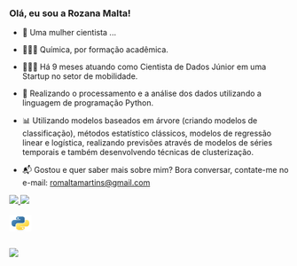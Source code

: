 ### Olá, eu sou a Rozana Malta!
- 🧪 Uma mulher cientista ... 
- 👩🏾‍🔬 Química, por formação acadêmica.
- 👩🏽‍💻 Há 9 meses atuando como Cientista de Dados Júnior em uma Startup no setor de mobilidade.
- 🌱 Realizando o processamento e a análise dos dados utilizando a linguagem de programação Python. 
- 📊 Utilizando modelos baseados em árvore (criando modelos de classificação), métodos estatístico clássicos, modelos de regressão linear e logística, realizando previsões através de modelos de séries temporais e também desenvolvendo técnicas de clusterização. 

- 📬 Gostou e quer saber mais sobre mim? Bora conversar, contate-me no e-mail: romaltamartins@gmail.com

<div>
  <a href="https://github.com/Rozana-Malta">
  <img height="165em" src="https://github-readme-stats.vercel.app/api?username=Rozana-Malta&show_icons=true&theme=radical&include_all_commits=true&count_private=true"/>
  <img height="165em" src="https://github-readme-stats.vercel.app/api/top-langs/?username=Rozana-Malta&layout=compact&langs_count=7&theme=radical"/>
</div>

  <div style="display: inline_block"><br>
  <img align="center" alt="Roz-Python" height="30" width="40" src="https://raw.githubusercontent.com/devicons/devicon/master/icons/python/python-original.svg">
</div>

  ##
  
  <div> 
  <a href="https://www.linkedin.com/in/rozanamalta/" target="_blank"><img src="https://img.shields.io/badge/-LinkedIn-%230077B5?style=for-the-badge&logo=linkedin&logoColor=white" target="_blank"></a> 
 
</div>
